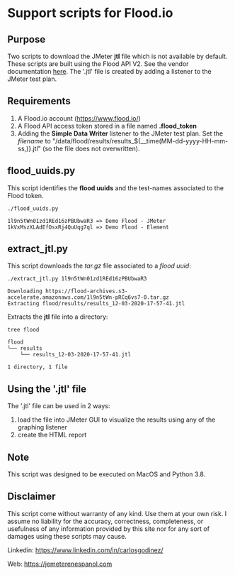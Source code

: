 # Support scripts for Flood.io

## Purpose

Two scripts to download the JMeter **jtl** file which is not available by default. These scripts are built using the Flood API V2. See the vendor documentation [here](https://github.com/flood-io/api-docs). The '.jtl' file is created by adding a listener to the JMeter test plan.

## Requirements

1. A Flood.io account (https://www.flood.io/)
2. A Flood API access token stored in a file named **.flood_token**
3. Adding the **Simple Data Writer** listener to the JMeter test plan. Set the *filename* to "/data/flood/results/results_${__time(MM-dd-yyyy-HH-mm-ss,)}.jtl" (so the file does not overwritten).

## flood_uuids.py

This script identifies the **flood uuids** and the test-names associated to the Flood token.

```
./flood_uuids.py

1l9n5tWn01zd1REd16zPBUbwaR3 => Demo Flood - JMeter
1kVxMszXLAdEfOsxRj4QuUqg7ql => Demo Flood - Element
```
## extract_jtl.py

This script downloads the *tar.gz* file associated to a *flood uuid*: 

```
./extract_jtl.py 1l9n5tWn01zd1REd16zPBUbwaR3

Downloading https://flood-archives.s3-accelerate.amazonaws.com/1l9n5tWn-pRCq6vs7-0.tar.gz
Extracting flood/results/results_12-03-2020-17-57-41.jtl
```

Extracts the **jtl** file into a directory:

```
tree flood

flood
└── results
    └── results_12-03-2020-17-57-41.jtl

1 directory, 1 file
```

## Using the '.jtl' file

The '.jtl' file can be used in 2 ways:

1. load the file into JMeter GUI to visualize the results using any of the graphing listener
2. create the HTML report

## Note

This script was designed to be executed on MacOS and Python 3.8.

## Disclaimer

This script come without warranty of any kind. Use them at your own risk. I assume no liability for the accuracy, correctness, completeness, or usefulness of any information provided by this site nor for any sort of damages using these scripts may cause.

Linkedin: https://www.linkedin.com/in/carlosgodinez/

Web: https://jemeterenespanol.com

